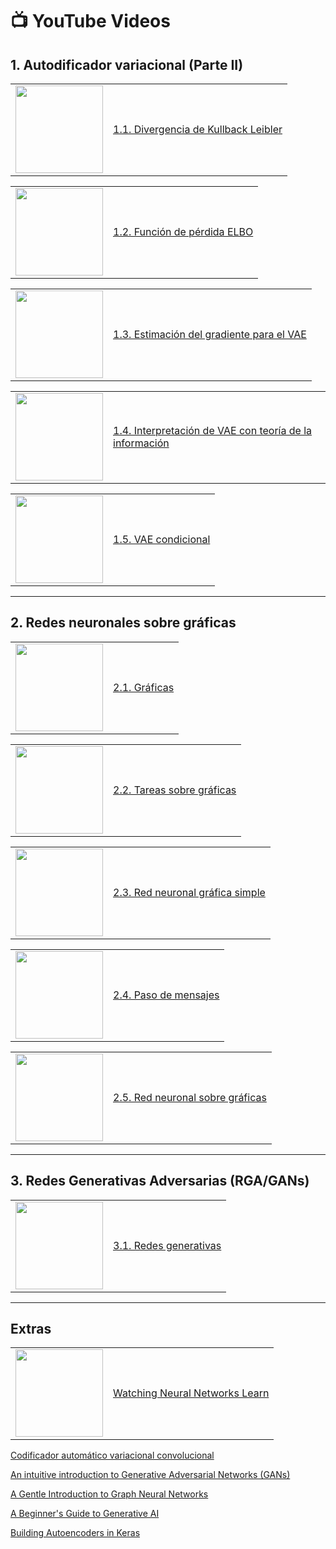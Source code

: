 # 📺 YouTube Videos


## **1. Autodificador variacional (Parte II)**

<table>
<tr>
<td><a href="https://www.youtube.com/watch?v=VkBuZZY_4so"><img width="140px" src="https://i.ytimg.com/vi/VkBuZZY_4so/mqdefault.jpg"></a></td>
<td><a href="https://www.youtube.com/watch?v=VkBuZZY_4so">1.1. Divergencia de Kullback Leibler</a><br/></td>
</tr>
</table>

<table>
<tr>
<td><a href="https://www.youtube.com/watch?v=ljHhO4KnClA"><img width="140px" src="https://i.ytimg.com/vi/ljHhO4KnClA/mqdefault.jpg"></a></td>
<td><a href="https://www.youtube.com/watch?v=ljHhO4KnClA">1.2. Función de pérdida ELBO</a><br/></td>
</tr>
</table>

<table>
<tr>
<td><a href="https://www.youtube.com/watch?v=dcjb8upXj7w"><img width="140px" src="https://i.ytimg.com/vi/dcjb8upXj7w/mqdefault.jpg"></a></td>
<td><a href="https://www.youtube.com/watch?v=dcjb8upXj7w">1.3. Estimación del gradiente para el VAE</a><br/></td>
</tr>
</table>

<table>
<tr>
<td><a href="https://www.youtube.com/watch?v=M1alc0LlMLw"><img width="140px" src="https://i.ytimg.com/vi/M1alc0LlMLw/mqdefault.jpg"></a></td>
<td><a href="https://www.youtube.com/watch?v=M1alc0LlMLw">1.4. Interpretación de VAE con teoría de la información</a><br/></td>
</tr>
</table>

<table>
<tr>
<td><a href="https://www.youtube.com/watch?v=YWFcHtEnn7M"><img width="140px" src="https://i.ytimg.com/vi/YWFcHtEnn7M/mqdefault.jpg"></a></td>
<td><a href="https://www.youtube.com/watch?v=YWFcHtEnn7M">1.5. VAE condicional</a><br/></td>
</tr>
</table>

-----------

## **2. Redes neuronales sobre gráficas**

<table>
<tr>
<td><a href="https://www.youtube.com/watch?v=dMZSC_lKEJM"><img width="140px" src="https://i.ytimg.com/vi/dMZSC_lKEJM/mqdefault.jpg"></a></td>
<td><a href="https://www.youtube.com/watch?v=dMZSC_lKEJM">2.1. Gráficas</a><br/></td>
</tr>
</table>

<table>
<tr>
<td><a href="https://www.youtube.com/watch?v=UMvkQPKssOQ"><img width="140px" src="https://i.ytimg.com/vi/UMvkQPKssOQ/mqdefault.jpg"></a></td>
<td><a href="https://www.youtube.com/watch?v=UMvkQPKssOQ">2.2. Tareas sobre gráficas</a><br/></td>
</tr>
</table>

<table>
<tr>
<td><a href="https://www.youtube.com/watch?v=nA6KUO3gZiI"><img width="140px" src="https://i.ytimg.com/vi/nA6KUO3gZiI/mqdefault.jpg"></a></td>
<td><a href="https://www.youtube.com/watch?v=nA6KUO3gZiI">2.3. Red neuronal gráfica simple</a><br/></td>
</tr>
</table>

<table>
<tr>
<td><a href="https://www.youtube.com/watch?v=fxfwT1YVclI"><img width="140px" src="https://i.ytimg.com/vi/fxfwT1YVclI/mqdefault.jpg"></a></td>
<td><a href="https://www.youtube.com/watch?v=fxfwT1YVclI">2.4. Paso de mensajes</a><br/></td>
</tr>
</table>

<table>
<tr>
<td><a href="https://www.youtube.com/watch?v=KIv1bk3z9dU"><img width="140px" src="https://i.ytimg.com/vi/KIv1bk3z9dU/mqdefault.jpg"></a></td>
<td><a href="https://www.youtube.com/watch?v=KIv1bk3z9dU">2.5. Red neuronal sobre gráficas</a><br/></td>
</tr>
</table>

-----------

## **3. Redes Generativas Adversarias (RGA/GANs)**

<table>
<tr>
<td><a href="https://www.youtube.com/watch?v=zl_YJSag0uQ"><img width="140px" src="https://i.ytimg.com/vi/zl_YJSag0uQ/mqdefault.jpg"></a></td>
<td><a href="https://www.youtube.com/watch?v=zl_YJSag0uQ">3.1. Redes generativas</a><br/></td>
</tr>
</table>

-----------

## **Extras**

<table>
<tr>
<td><a href="https://www.youtube.com/watch?v=TkwXa7Cvfr8"><img width="140px" src="https://i.ytimg.com/vi/TkwXa7Cvfr8/mqdefault.jpg"></a></td>
<td><a href="https://www.youtube.com/watch?v=TkwXa7Cvfr8">Watching Neural Networks Learn</a><br/></td>
</tr>
</table>



[Codificador automático variacional convolucional](https://www.tensorflow.org/tutorials/generative/cvae?hl=es-419)

[An intuitive introduction to Generative Adversarial Networks (GANs)](https://www.freecodecamp.org/news/an-intuitive-introduction-to-generative-adversarial-networks-gans-7a2264a81394)

[A Gentle Introduction to Graph Neural Networks](https://distill.pub/2021/gnn-intro/)

[A Beginner's Guide to Generative AI](https://wiki.pathmind.com/generative-adversarial-network-gan)

[Building Autoencoders in Keras](https://blog.keras.io/building-autoencoders-in-keras.html)










